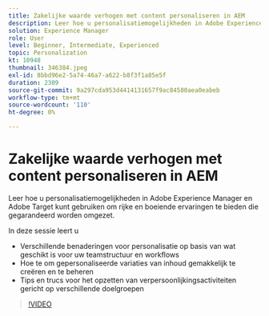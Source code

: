 ```yaml
---
title: Zakelijke waarde verhogen met content personaliseren in AEM
description: Leer hoe u personalisatiemogelijkheden in Adobe Experience Manager en Adobe Target kunt gebruiken om rijke en boeiende ervaringen te bieden die gegarandeerd worden omgezet.
solution: Experience Manager
role: User
level: Beginner, Intermediate, Experienced
topic: Personalization
kt: 10948
thumbnail: 346384.jpeg
exl-id: 8bbd96e2-5a74-46a7-a622-b8f3f1a85e5f
duration: 2309
source-git-commit: 9a297cda953d4414131657f9ac84580aea0eabeb
workflow-type: tm+mt
source-wordcount: '110'
ht-degree: 0%

---
```


# Zakelijke waarde verhogen met content personaliseren in AEM

Leer hoe u personalisatiemogelijkheden in Adobe Experience Manager en Adobe Target kunt gebruiken om rijke en boeiende ervaringen te bieden die gegarandeerd worden omgezet.

In deze sessie leert u

* Verschillende benaderingen voor personalisatie op basis van wat geschikt is voor uw teamstructuur en workflows
* Hoe te om gepersonaliseerde variaties van inhoud gemakkelijk te creëren en te beheren
* Tips en trucs voor het opzetten van verpersoonlijkingsactiviteiten gericht op verschillende doelgroepen

>[!VIDEO](https://video.tv.adobe.com/v/346384/?quality=12&learn=on)
